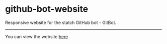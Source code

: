 # github-bot-website
Responsive website for the statch GitHub bot - GitBot.
_________________
You can view the website [here](https://statch.github.io/gitbot/ "GitBot Website")
